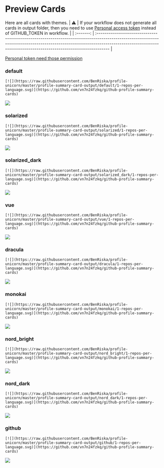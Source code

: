 
# Preview Cards

Here are all cards with themes.
| :warning: | If your workflow does not generate all cards in output folder, then you need to use [Personal access token](https://docs.github.com/en/actions/configuring-and-managing-workflows/creating-and-storing-encrypted-secrets) instead of GITHUB_TOKEN in workflow. |
| :-------: | :------------------------------------------------------------------------------------------------------------------------------------------------------------------------------------------------------------------------------------------------ |

[Personal token need those permission](https://github.com/vn7n24fzkq/github-profile-summary-cards/wiki/Personal-access-token-permissions)


### default


```
[![](https://raw.githubusercontent.com/BenRiska/profile-unicorn/master/profile-summary-card-output/default/1-repos-per-language.svg)](https://github.com/vn7n24fzkq/github-profile-summary-cards)
```
![](https://raw.githubusercontent.com/BenRiska/profile-unicorn/master/profile-summary-card-output/default/1-repos-per-language.svg)


### solarized


```
[![](https://raw.githubusercontent.com/BenRiska/profile-unicorn/master/profile-summary-card-output/solarized/1-repos-per-language.svg)](https://github.com/vn7n24fzkq/github-profile-summary-cards)
```
![](https://raw.githubusercontent.com/BenRiska/profile-unicorn/master/profile-summary-card-output/solarized/1-repos-per-language.svg)


### solarized_dark


```
[![](https://raw.githubusercontent.com/BenRiska/profile-unicorn/master/profile-summary-card-output/solarized_dark/1-repos-per-language.svg)](https://github.com/vn7n24fzkq/github-profile-summary-cards)
```
![](https://raw.githubusercontent.com/BenRiska/profile-unicorn/master/profile-summary-card-output/solarized_dark/1-repos-per-language.svg)


### vue


```
[![](https://raw.githubusercontent.com/BenRiska/profile-unicorn/master/profile-summary-card-output/vue/1-repos-per-language.svg)](https://github.com/vn7n24fzkq/github-profile-summary-cards)
```
![](https://raw.githubusercontent.com/BenRiska/profile-unicorn/master/profile-summary-card-output/vue/1-repos-per-language.svg)


### dracula


```
[![](https://raw.githubusercontent.com/BenRiska/profile-unicorn/master/profile-summary-card-output/dracula/1-repos-per-language.svg)](https://github.com/vn7n24fzkq/github-profile-summary-cards)
```
![](https://raw.githubusercontent.com/BenRiska/profile-unicorn/master/profile-summary-card-output/dracula/1-repos-per-language.svg)


### monokai


```
[![](https://raw.githubusercontent.com/BenRiska/profile-unicorn/master/profile-summary-card-output/monokai/1-repos-per-language.svg)](https://github.com/vn7n24fzkq/github-profile-summary-cards)
```
![](https://raw.githubusercontent.com/BenRiska/profile-unicorn/master/profile-summary-card-output/monokai/1-repos-per-language.svg)


### nord_bright


```
[![](https://raw.githubusercontent.com/BenRiska/profile-unicorn/master/profile-summary-card-output/nord_bright/1-repos-per-language.svg)](https://github.com/vn7n24fzkq/github-profile-summary-cards)
```
![](https://raw.githubusercontent.com/BenRiska/profile-unicorn/master/profile-summary-card-output/nord_bright/1-repos-per-language.svg)


### nord_dark


```
[![](https://raw.githubusercontent.com/BenRiska/profile-unicorn/master/profile-summary-card-output/nord_dark/1-repos-per-language.svg)](https://github.com/vn7n24fzkq/github-profile-summary-cards)
```
![](https://raw.githubusercontent.com/BenRiska/profile-unicorn/master/profile-summary-card-output/nord_dark/1-repos-per-language.svg)


### github


```
[![](https://raw.githubusercontent.com/BenRiska/profile-unicorn/master/profile-summary-card-output/github/1-repos-per-language.svg)](https://github.com/vn7n24fzkq/github-profile-summary-cards)
```
![](https://raw.githubusercontent.com/BenRiska/profile-unicorn/master/profile-summary-card-output/github/1-repos-per-language.svg)


